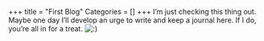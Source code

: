 +++
title = "First Blog"
Categories = []
+++
I&#8217;m just checking this thing out. Maybe one day I&#8217;ll develop an urge to write and keep a journal here. If I do, you&#8217;re all in for a treat. <img src='http://churnd.net/wp-includes/images/smilies/icon_smile.gif' alt=':)' class='wp-smiley' />
